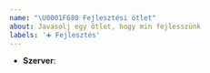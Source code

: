 ```yaml
---
name: "\U0001F680 Fejlesztési ötlet"
about: Javasolj egy ötlet, hogy min fejlesszünk
labels: '➕ Fejlesztés'
---
```


<!-- Melyik szerverrel kapcsolatos az ötlet? pl.: Survival -->
* **Szerver**: 

